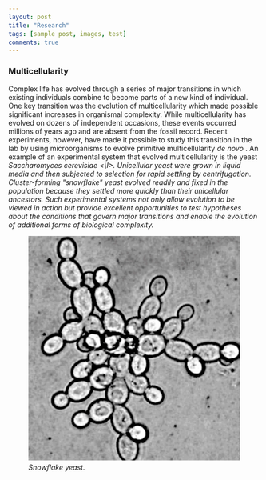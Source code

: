 ```yaml
---
layout: post
title: "Research"
tags: [sample post, images, test]
comments: true
---
```



### Multicellularity
Complex life has evolved through a series of major transitions in which existing individuals combine to become parts of a new kind of individual. One key transition was the evolution of multicellularity which made possible significant increases in organismal complexity. While multicellularity has evolved on dozens of independent occasions, these events occurred millions of years ago and are absent from the fossil record. Recent experiments, however, have made it possible to study this transition in the lab by using microorganisms to evolve primitive multicellularity <I> de novo </I>. An example of an experimental system that evolved multicellularity is the yeast <I> Saccharomyces cerevisiae <\I>.  Unicellular yeast were grown in liquid media and then subjected to selection for rapid settling by centrifugation. Cluster-forming "snowflake" yeast evolved readily and fixed in the population because they settled more quickly than their unicellular ancestors. Such experimental systems not only allow evolution to be viewed in action but provide excellent opportunities to test hypotheses about the conditions that govern major transitions and enable the evolution of additional forms of biological complexity. 

<figure>
<a href="/images/snow.jpg"><img src="/images/snow.jpg"></a>
<figcaption> Snowflake yeast.</figcaption>
</figure>




